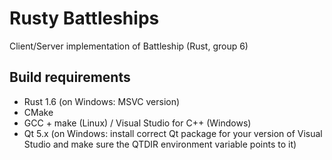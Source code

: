 Rusty Battleships
=================

Client/Server implementation of Battleship (Rust, group 6)


Build requirements
------------------

 * Rust 1.6 (on Windows: MSVC version)
 * CMake
 * GCC + make (Linux) / Visual Studio for C++ (Windows)
 * Qt 5.x (on Windows: install correct Qt package for your version of Visual Studio and make sure the QTDIR environment variable points to it)
